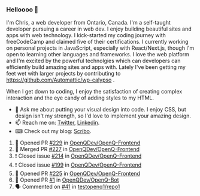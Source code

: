 ### Helloooo 👋

I'm Chris, a web developer from Ontario, Canada. I'm a self-taught developer pursuing a career in web dev. I enjoy building beautiful sites and apps with web technology.
I kick-started my coding journey with freeCodeCamp and claimed five of their certifications.  I currently working on personal projects in JavaScript, especially with React/Next.js, though I'm open to learning other languages and frameworks. I love the web platform and I'm excited by the powerful technolgies which can developers can efficiently build amazing sites and apps with. Lately I've been getting my feet wet with larger projects by contributing to https://github.com/Automattic/wp-calypso .

When I get down to coding, I enjoy the satisfaction of creating complex interaction and the eye candy of adding styles to my HTML. 

- 💬 Ask me about putting your visual design into code. I enjoy CSS, but design isn't my strength, so I'd love to implement your amazing design.
- 📫 Reach me on: [Twitter](https://twitter.com/Christo28120856), [Linkedin](https://www.linkedin.com/in/christopher-stevers-07b9a5204/).
- ⌨ Check out my blog: [Scribo](https://christopherstevers.cf).
<!--
**Christopher-Stevers/Christopher-Stevers** is a ✨ _special_ ✨ repository because its `README.md` (this file) appears on your GitHub profile.

Here are some ideas to get you started:

- 🔭 I’m currently working on ...
- 🌱 I’m currently learning ...
- 👯 I’m looking to collaborate on ...
- 🤔 I’m looking for help with ...
- 😄 Pronouns: ...
- ⚡ Fun fact: ...
-->

<!--START_SECTION:activity-->
1. 💪 Opened PR [#229](https://github.com/OpenQDev/OpenQ-Frontend/pull/229) in [OpenQDev/OpenQ-Frontend](https://github.com/OpenQDev/OpenQ-Frontend)
2. 🎉 Merged PR [#227](https://github.com/OpenQDev/OpenQ-Frontend/pull/227) in [OpenQDev/OpenQ-Frontend](https://github.com/OpenQDev/OpenQ-Frontend)
3. ❗️ Closed issue [#214](https://github.com/OpenQDev/OpenQ-Frontend/issues/214) in [OpenQDev/OpenQ-Frontend](https://github.com/OpenQDev/OpenQ-Frontend)
4. ❗️ Closed issue [#199](https://github.com/OpenQDev/OpenQ-Frontend/issues/199) in [OpenQDev/OpenQ-Frontend](https://github.com/OpenQDev/OpenQ-Frontend)
5. 💪 Opened PR [#225](https://github.com/OpenQDev/OpenQ-Frontend/pull/225) in [OpenQDev/OpenQ-Frontend](https://github.com/OpenQDev/OpenQ-Frontend)
6. 💪 Opened PR [#1](https://github.com/OpenQDev/OpenQ-Bot/pull/1) in [OpenQDev/OpenQ-Bot](https://github.com/OpenQDev/OpenQ-Bot)
7. 🗣 Commented on [#41](https://github.com/testopenq1/repo1/issues/41) in [testopenq1/repo1](https://github.com/testopenq1/repo1)
<!--END_SECTION:activity-->
